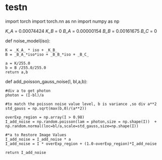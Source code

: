 # testn


import torch
import torch.nn as nn
import numpy as np


_K_A_ = 0.00074424
_K_B_ = 0
_B_A_ = 0.00000154
_B_B_ = 0.00161675
_B_C_ = 0

def noise_model(iso):

    K = _K_A_ * iso + _K_B_
    B = _B_A_*iso*iso + _B_B_*iso + _B_C_
    
    a = K/255.0
    b = B /255.0/255.0
    return a,b

def add_poisson_gauss_noise(I, bl,a,b):
    
    #div a to get photon
    photon = (I-bl)/a
    
    #to match the poisson noise value level, b is variance ,so div a**2
    std_gauss = np.sqrt(max(b,0)/(a**2))
    
    overExp_region = np.array(I > 0.98)
    I_add_noise = np.random.poisson(lam = photon,size = np.shape(I))  + np.random.normal(loc=bl/a,scale=std_gauss,size=np.shape(I))
    
    #*a to Restore Image Values 
    I_add_noise = I_add_noise * a
    I_add_noise = I * overExp_region + (1.0-overExp_region)*I_add_noise
    
    return I_add_noise
    
    
    
    
